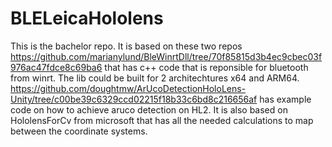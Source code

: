 # BLELeicaHololens
This is the bachelor repo. It is based on these two repos https://github.com/marianylund/BleWinrtDll/tree/70f85815d3b4ec9cbec03f976ac47fdce8c69ba6 that has c++ code that is
reponsible for bluetooth from winrt. The lib could be built for 2 architechtures x64 and ARM64. 
https://github.com/doughtmw/ArUcoDetectionHoloLens-Unity/tree/c00be39c6329ccd02215f18b33c6bd8c216656af has example code on how to achieve aruco detection on HL2.
It is also based on HololensForCv from microsoft that has all the needed calculations to map between the coordinate systems.
